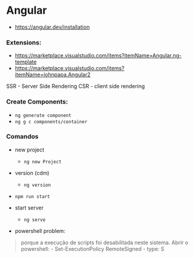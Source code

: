 # Angular

- https://angular.dev/installation


### Extensions: 

- https://marketplace.visualstudio.com/items?itemName=Angular.ng-template
- https://marketplace.visualstudio.com/items?itemName=johnpapa.Angular2


SSR - Server Side Rendering 
CSR - client side rendering


### Create Components:

- `ng generate component`
- `ng g c components/container`

### Comandos

- new project
    -  `ng new Project`

- version (cdm)
    - `ng version`
 
- `npm run start`

- start server
    - `ng serve`

- powershell problem:
> porque a execução de scripts foi desabilitada neste sistema. Abrir o powershell:
    - Set-ExecutionPolicy RemoteSigned
        -   type: S





